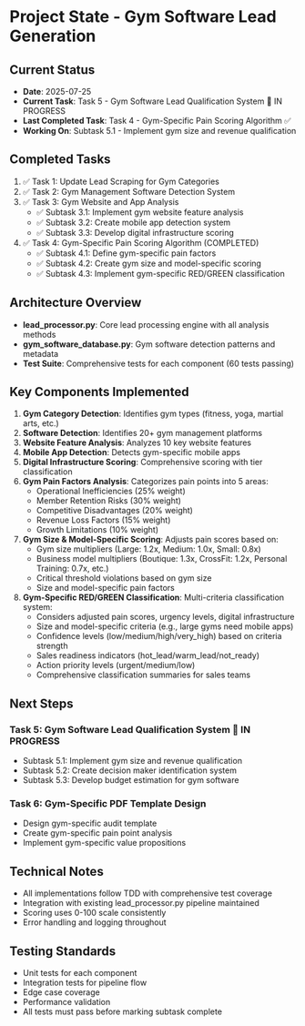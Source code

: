 # Project State - Gym Software Lead Generation

## Current Status
- **Date**: 2025-07-25
- **Current Task**: Task 5 - Gym Software Lead Qualification System 🚧 IN PROGRESS
- **Last Completed Task**: Task 4 - Gym-Specific Pain Scoring Algorithm ✅
- **Working On**: Subtask 5.1 - Implement gym size and revenue qualification

## Completed Tasks
1. ✅ Task 1: Update Lead Scraping for Gym Categories
2. ✅ Task 2: Gym Management Software Detection System
3. ✅ Task 3: Gym Website and App Analysis
   - ✅ Subtask 3.1: Implement gym website feature analysis
   - ✅ Subtask 3.2: Create mobile app detection system
   - ✅ Subtask 3.3: Develop digital infrastructure scoring
4. ✅ Task 4: Gym-Specific Pain Scoring Algorithm (COMPLETED)
   - ✅ Subtask 4.1: Define gym-specific pain factors
   - ✅ Subtask 4.2: Create gym size and model-specific scoring
   - ✅ Subtask 4.3: Implement gym-specific RED/GREEN classification

## Architecture Overview
- **lead_processor.py**: Core lead processing engine with all analysis methods
- **gym_software_database.py**: Gym software detection patterns and metadata
- **Test Suite**: Comprehensive tests for each component (60 tests passing)

## Key Components Implemented
1. **Gym Category Detection**: Identifies gym types (fitness, yoga, martial arts, etc.)
2. **Software Detection**: Identifies 20+ gym management platforms
3. **Website Feature Analysis**: Analyzes 10 key website features
4. **Mobile App Detection**: Detects gym-specific mobile apps
5. **Digital Infrastructure Scoring**: Comprehensive scoring with tier classification
6. **Gym Pain Factors Analysis**: Categorizes pain points into 5 areas:
   - Operational Inefficiencies (25% weight)
   - Member Retention Risks (30% weight)
   - Competitive Disadvantages (20% weight)
   - Revenue Loss Factors (15% weight)
   - Growth Limitations (10% weight)
7. **Gym Size & Model-Specific Scoring**: Adjusts pain scores based on:
   - Gym size multipliers (Large: 1.2x, Medium: 1.0x, Small: 0.8x)
   - Business model multipliers (Boutique: 1.3x, CrossFit: 1.2x, Personal Training: 0.7x, etc.)
   - Critical threshold violations based on gym size
   - Size and model-specific pain factors
8. **Gym-Specific RED/GREEN Classification**: Multi-criteria classification system:
   - Considers adjusted pain scores, urgency levels, digital infrastructure
   - Size and model-specific criteria (e.g., large gyms need mobile apps)
   - Confidence levels (low/medium/high/very_high) based on criteria strength
   - Sales readiness indicators (hot_lead/warm_lead/not_ready)
   - Action priority levels (urgent/medium/low)
   - Comprehensive classification summaries for sales teams

## Next Steps
### Task 5: Gym Software Lead Qualification System 🚧 IN PROGRESS
- Subtask 5.1: Implement gym size and revenue qualification  
- Subtask 5.2: Create decision maker identification system
- Subtask 5.3: Develop budget estimation for gym software

### Task 6: Gym-Specific PDF Template Design
- Design gym-specific audit template
- Create gym-specific pain point analysis
- Implement gym-specific value propositions

## Technical Notes
- All implementations follow TDD with comprehensive test coverage
- Integration with existing lead_processor.py pipeline maintained
- Scoring uses 0-100 scale consistently
- Error handling and logging throughout

## Testing Standards
- Unit tests for each component
- Integration tests for pipeline flow
- Edge case coverage
- Performance validation
- All tests must pass before marking subtask complete